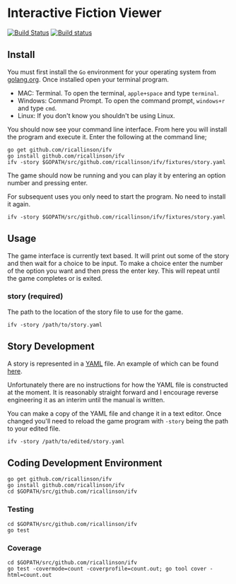 # Interactive Fiction Viewer

[![Build Status](https://travis-ci.org/ricallinson/ifv.svg?branch=master)](https://travis-ci.org/ricallinson/ifv) [![Build status](https://ci.appveyor.com/api/projects/status/me65m9g0ji5aj431/branch/master?svg=true)](https://ci.appveyor.com/project/ricallinson/ifv/branch/master)

## Install

You must first install the `Go` environment for your operating system from [golang.org](https://golang.org/dl/). Once installed open your terminal program.

* MAC: Terminal. To open the terminal, `apple+space` and type `terminal`.
* Windows: Command Prompt. To open the command prompt, `windows+r` and type `cmd`.
* Linux: If you don't know you shouldn't be using Linux.

You should now see your command line interface. From here you will install the program and execute it. Enter the following at the command line;

	go get github.com/ricallinson/ifv
	go install github.com/ricallinson/ifv
	ifv -story $GOPATH/src/github.com/ricallinson/ifv/fixtures/story.yaml

The game should now be running and you can play it by entering an option number and pressing enter.

For subsequent uses you only need to start the program. No need to install it again.

	ifv -story $GOPATH/src/github.com/ricallinson/ifv/fixtures/story.yaml

## Usage

The game interface is currently text based. It will print out some of the story and then wait for a choice to be input. To make a choice enter the number of the option you want and then press the enter key. This will repeat until the game completes or is exited.

### story (required)

The path to the location of the story file to use for the game.

	ifv -story /path/to/story.yaml

## Story Development

A story is represented in a [YAML](http://yaml.org/) file. An example of which can be found [here](https://github.com/ricallinson/ifv/blob/master/fixtures/story.yaml).

Unfortunately there are no instructions for how the YAML file is constructed at the moment. It is reasonably straight forward and I encourage reverse engineering it as an interim until the manual is written.

You can make a copy of the YAML file and change it in a text editor. Once changed you'll need to reload the game program with `-story` being the path to your edited file.

	ifv -story /path/to/edited/story.yaml

## Coding Development Environment

	go get github.com/ricallinson/ifv
	go install github.com/ricallinson/ifv
	cd $GOPATH/src/github.com/ricallinson/ifv

### Testing

	cd $GOPATH/src/github.com/ricallinson/ifv
	go test

### Coverage

	cd $GOPATH/src/github.com/ricallinson/ifv
	go test -covermode=count -coverprofile=count.out; go tool cover -html=count.out
